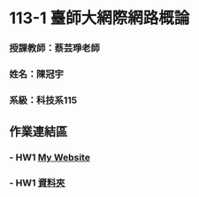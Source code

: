 # 113-1 臺師大網際網路概論

### 授課教師：蔡芸琤老師

### 姓名：陳冠宇

### 系級：科技系115

## 作業連結區

### - HW1 [My Website]()
### - HW1 [資料夾]((https://github.com/guanyu1127/Web/tree/main/HW_1))
